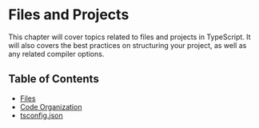 # Files and Projects

This chapter will cover topics related to files and projects in TypeScript.
It will also covers the best practices on structuring your project, as well as any related compiler options.

## Table of Contents

- [Files](/pages/04-files-and-projects/file-types.md)
- [Code Organization](/pages/04-files-and-projects/code-organization.md)
- [tsconfig.json](/pages/04-files-and-projects/tsconfig.md)
